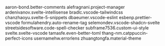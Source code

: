aaron-bond.better-comments
alefragnani.project-manager
ardenivanov.svelte-intellisense
bradlc.vscode-tailwindcss
chanzhaoyu.svelte-5-snippets
dbaeumer.vscode-eslint
esbenp.prettier-vscode
formulahendry.auto-rename-tag
selemondev.vscode-shadcn-svelte
streetsidesoftware.code-spell-checker
subframe7536.custom-ui-style
svelte.svelte-vscode
tamasfe.even-better-toml
thang-nm.catppuccin-perfect-icons
usernamehw.errorlens
zhuangtongfa.material-theme
